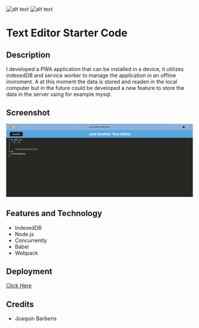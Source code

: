 
![alt text](https://img.shields.io/badge/License-GPLv2-brightgreen)
![alt text](https://img.shields.io/badge/Ver.-1.0.0-blue)
# Text Editor Starter Code

## Description
I developed a PWA application that can be installed in a device, it utilizes indexedDB and service worker to manage the application in an offline inviroment. A at this moment the data is stored and readen in the local computer but in the future could be developed a new feature to store the data in the server using for example mysql.
## Screenshot

![alt screenshot](https://github.com/jbarberisv/text-editor-pwa-jbv/blob/main/client/src/images/Screenshot%202023-08-04%20at%2011.45.35%20PM.png?raw=true)

## Features and Technology

- IndexedDB
- Node.js
- Concurrently
- Babel
- Webpack

  

## Deployment
[Click Here](https://editor-pwa-jbv-9b3a446054e5.herokuapp.com/)


## Credits

* Joaquin Barberis